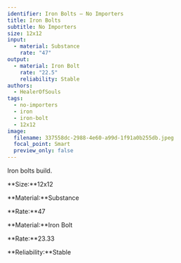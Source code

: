 ```yaml
---
identifier: Iron Bolts – No Importers
title: Iron Bolts
subtitle: No Importers
size: 12x12
input:
  - material: Substance
    rate: "47"
output:
  - material: Iron Bolt
    rate: "22.5"
    reliability: Stable
authors:
  - HealerOfSouls
tags:
  - no-importers
  - iron
  - iron-bolt
  - 12x12
image:
  filename: 337558dc-2988-4e60-a99d-1f91a0b255db.jpeg
  focal_point: Smart
  preview_only: false
---
```

Iron bolts build.

**Size:**12x12

**Material:**Substance

**Rate:**47

**Material:**Iron Bolt

**Rate:**23.33

**Reliability:**Stable